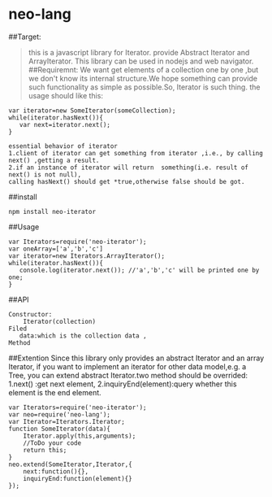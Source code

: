 # neo-lang
##Target:
>this is a javascript library for Iterator.
>provide Abstract Iterator and ArrayIterator.
>This library can be used in nodejs and web navigator.
##Requiremnt:
    We want get elements of a collection one by one ,but we don't know its internal structure.We hope something can provide 
    such functionality as simple as possible.So, Iterator is such thing.
    the usage should like this:
    
    var iterator=new SomeIterator(someCollection);
    while(iterator.hasNext()){
       var next=iterator.next();
    }
    
    essential behavior of iterator
    1.client of iterator can get something from iterator ,i.e., by calling next() ,getting a result. 
    2.if an instance of iterator will return  something(i.e. result of next() is not null),
    calling hasNext() should get *true,otherwise false should be got.
    
##install
    
    npm install neo-iterator
    
##Usage

    var Iterators=require('neo-iterator');
    var oneArray=['a','b','c']
    var iterator=new Iterators.ArrayIterator();
    while(iterator.hasNext()){
       console.log(iterator.next()); //'a','b','c' will be printed one by one;
    }
    
##API

    Constructor:
        Iterator(collection)
    Filed
       data:which is the collection data ,
    Method
       
##Extention
    Since this library only provides an abstract Iterator and an array Iterator, if you want to implement an iterator for other data model,e.g. a Tree,
    you can extend abstract Iterator.two method should be overrided: 
    1.next() :get next element,
    2.inquiryEnd(element):query whether this element is the end element.
    
    var Iterators=require('neo-iterator');
    var neo=require('neo-lang');
    var Iterator=Iterators.Iterator;
    function SomeIterator(data){
        Iterator.apply(this,arguments);
        //ToDo your code
        return this;
    }
    neo.extend(SomeIterator,Iterator,{
        next:function(){},
        inquiryEnd:function(element){}
    });

   
      
